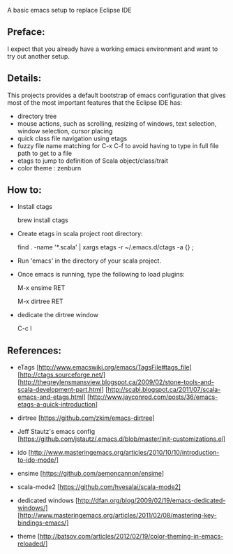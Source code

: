 A basic emacs setup to replace Eclipse IDE

Preface:
--------

I expect that you already have a working emacs environment and want to try out another setup.

Details:
--------

This projects provides a default bootstrap of emacs configuration that gives most of the most important features
that the Eclipse IDE has:
 - directory tree
 - mouse actions, such as scrolling, resizing of windows, text selection, window selection, cursor placing
 - quick class file navigation using etags
 - fuzzy file name matching for C-x C-f to avoid having to type in full file path to get to a file
 - etags to jump to definition of Scala object/class/trait
 - color theme : zenburn

How to:
-------

* Install ctags

  brew install ctags

* Create etags in scala project root directory:

  find . -name '*.scala' | xargs etags -r ~/.emacs.d/ctags -a {} \;

* Run 'emacs' in the directory of your scala project.

* Once emacs is running, type the following to load plugins:

  M-x ensime RET

  M-x dirtree RET

* dedicate the dirtree window

  C-c l


References:
-----------

- eTags
  [http://www.emacswiki.org/emacs/TagsFile#tags_file]
  [http://ctags.sourceforge.net/]
  [http://thegreylensmansview.blogspot.ca/2009/02/stone-tools-and-scala-development-part.html]
  [http://scabl.blogspot.ca/2011/07/scala-emacs-and-etags.html]
  [http://www.jayconrod.com/posts/36/emacs-etags-a-quick-introduction]

- dirtree
  [https://github.com/zkim/emacs-dirtree]

- Jeff Stautz's emacs config
  [https://github.com/jstautz/.emacs.d/blob/master/init-customizations.el]

- ido
  [http://www.masteringemacs.org/articles/2010/10/10/introduction-to-ido-mode/]

- ensime
  [https://github.com/aemoncannon/ensime]

- scala-mode2
  [https://github.com/hvesalai/scala-mode2]

- dedicated windows
  [http://dfan.org/blog/2009/02/19/emacs-dedicated-windows/]
  [http://www.masteringemacs.org/articles/2011/02/08/mastering-key-bindings-emacs/]

- theme
  [http://batsov.com/articles/2012/02/19/color-theming-in-emacs-reloaded/]
